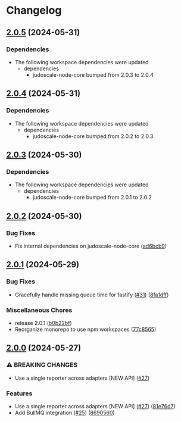 # Changelog

## [2.0.5](https://github.com/judoscale/judoscale-node/compare/judoscale-express-v2.0.4...judoscale-express-v2.0.5) (2024-05-31)


### Dependencies

* The following workspace dependencies were updated
  * dependencies
    * judoscale-node-core bumped from 2.0.3 to 2.0.4

## [2.0.4](https://github.com/judoscale/judoscale-node/compare/judoscale-express-v2.0.3...judoscale-express-v2.0.4) (2024-05-31)


### Dependencies

* The following workspace dependencies were updated
  * dependencies
    * judoscale-node-core bumped from 2.0.2 to 2.0.3

## [2.0.3](https://github.com/judoscale/judoscale-node/compare/judoscale-express-v2.0.2...judoscale-express-v2.0.3) (2024-05-30)


### Dependencies

* The following workspace dependencies were updated
  * dependencies
    * judoscale-node-core bumped from 2.0.1 to 2.0.2

## [2.0.2](https://github.com/judoscale/judoscale-node/compare/judoscale-express-v2.0.1...judoscale-express-v2.0.2) (2024-05-30)


### Bug Fixes

* Fix internal dependencies on judoscale-node-core ([ad6bcb9](https://github.com/judoscale/judoscale-node/commit/ad6bcb94561d913b67a6b5e2ed68a1477b1abeec))

## [2.0.1](https://github.com/judoscale/judoscale-node/compare/judoscale-express-v2.0.0...judoscale-express-v2.0.1) (2024-05-29)


### Bug Fixes

* Gracefully handle missing queue time for fastify ([#31](https://github.com/judoscale/judoscale-node/issues/31)) ([8fa1dff](https://github.com/judoscale/judoscale-node/commit/8fa1dff430e7cffc1f6dd97242734864145cf648))

### Miscellaneous Chores

* release 2.0.1 ([b0b22bf](https://github.com/judoscale/judoscale-node/commit/b0b22bf8dd8662d7ee4d0450abdbbf7462200492))
* Reorganize monorepo to use npm workspaces ([77c8565](https://github.com/judoscale/judoscale-node/commit/77c856565ce13859df057b73aec6f45044e9ffa6))

## [2.0.0](https://github.com/judoscale/judoscale-node/compare/judoscale-express-v1.3.0...judoscale-express-v2.0.0) (2024-05-27)


### ⚠ BREAKING CHANGES

* Use a single reporter across adapters [NEW API] ([#27](https://github.com/judoscale/judoscale-node/issues/27))

### Features

* Use a single reporter across adapters [NEW API] ([#27](https://github.com/judoscale/judoscale-node/issues/27)) ([81e76d7](https://github.com/judoscale/judoscale-node/commit/81e76d7f81c89919045649dc4109574503955304))
* Add BullMQ integration ([#25](https://github.com/judoscale/judoscale-node/issues/25)) ([8690560](https://github.com/judoscale/judoscale-node/commit/869056045d12465d1e75ac7254f9b2b55be520d7))
